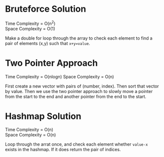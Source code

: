 # Bruteforce Solution
Time Complexity     = O(n<sup>2</sup>)\
Space Complexity    = O(1)

Make a double for loop through the array to check each element to find a pair of elements (x,y) such that `x+y=value`.

# Two Pointer Approach
Time Complexity     = O(nlogn)
Space Complexity    = O(n)

First create a new vector with pairs of (number, index). Then sort that vector by value. Then we use the two pointer approach to slowly move a pointer from the start to the end and another pointer from the end to the start.

# Hashmap Solution
Time Complexity     = O(n)\
Space Complexity    = O(n)

Loop through the arrat once, and check each element whether `value-x` exists in the hashmap. If it does return the pair of indices.